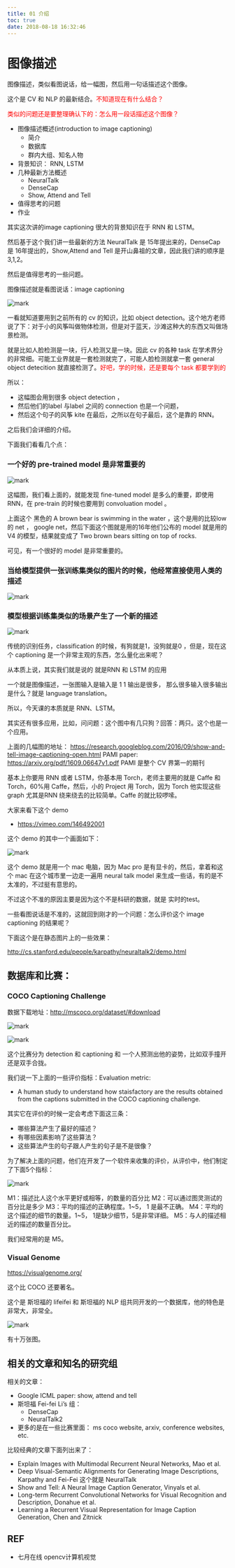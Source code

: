 ```yaml
---
title: 01 介绍
toc: true
date: 2018-08-18 16:32:46
---
```



# 图像描述


图像描述，类似看图说话，给一幅图，然后用一句话描述这个图像。

这个是 CV 和 NLP 的最新结合。<span style="color:red;">不知道现在有什么结合？</span>

<span style="color:red;">类似的问题还是要整理确认下的：怎么用一段话描述这个图像？</span>



- 图像描述概述(introduction to image captioning)
    - 简介
    - 数据库
    - 群内⼤组、知名⼈物
- 背景知识： RNN, LSTM
- ⼏种最新⽅法概述
    - NeuralTalk
    - DenseCap
    - Show, Attend and Tell
- 值得思考的问题
- 作业


其实这次讲的image captioning 很大的背景知识在于 RNN 和 LSTM。

然后基于这个我们讲一些最新的方法  NeuralTalk 是 15年提出来的，DenseCap 是 16年提出的，Show,Attend and Tell 是开山鼻祖的文章，因此我们讲的顺序是 3,1,2。

然后是值得思考的一些问题。



图像描述就是看图说话：image captioning

![mark](http://pacdb2bfr.bkt.clouddn.com/blog/image/180814/25bEK1LEcc.png?imageslim)

一看就知道要用到之前所有的 cv 的知识，比如 object detection。这个地方老师说了下：对于小的风筝叫做物体检测，但是对于蓝天，沙滩这种大的东西又叫做场景检测。

就是比如人脸检测是一块，行人检测又是一块。因此 cv 的各种 task 在学术界分的非常细。可能工业界就是一套检测就完了，可能人脸检测就拿一套 general object detecition 就直接检测了。<span style="color:red;">好吧，学的时候，还是要每个 task 都要学到的</span>

所以：

- 这幅图会用到很多 object detection ，
- 然后他们的label 与label 之间的 connection 也是一个问题，
- 然后这个句子的风筝 kite 在最后，之所以在句子最后，这个是靠的 RNN。

之后我们会详细的介绍。


下面我们看看几个点：

### 一个好的 pre-trained model 是非常重要的

![mark](http://pacdb2bfr.bkt.clouddn.com/blog/image/180814/A5HiddI3ad.png?imageslim)


这幅图，我们看上面的，就能发现 fine-tuned model 是多么的重要，即使用 RNN，在 pre-train 的时候也要用到 convoluation model 。

上面这个 黑色的 A brown bear is swimming in the water ，这个是用的比较low 的 net ， google net，然后下面这个图就是用的16年他们公布的 model 就是用的 V4 的模型，结果就变成了 Two brown bears sitting on top of rocks.

可见，有一个很好的 model 是非常重要的。

### 当给模型提供一张训练集类似的图片的时候，他经常直接使用人类的描述

![mark](http://pacdb2bfr.bkt.clouddn.com/blog/image/180814/BeB1mi2gjB.png?imageslim)

### 模型根据训练集类似的场景产生了一个新的描述

![mark](http://pacdb2bfr.bkt.clouddn.com/blog/image/180814/icB2eFf5HB.png?imageslim)

传统的识别任务，classification 的时候，有狗就是1，没狗就是0 ，但是，现在这个 captioning 是一个非常主观的东西，怎么量化出来呢？

从本质上说，其实我们就是说的 就是RNN 和 LSTM 的应用

一个就是图像描述，一张图输入是输入是 1 1 输出是很多，
那么很多输入很多输出是什么？就是 language translation。

所以，今天课的本质就是 RNN、LSTM。

其实还有很多应用，比如，问问题：这个图中有几只狗？回答：两只。这个也是一个应用。

上面的几幅图的地址：
https://research.googleblog.com/2016/09/show-and-tell-image-captioning-open.html
PAMI paper: https://arxiv.org/pdf/1609.06647v1.pdf PAMI 是整个 CV 界第一的期刊


基本上你要用 RNN 或者 LSTM，你基本用 Torch，老师主要用的就是 Caffe 和 Torch，60%用 Caffe，然后，小的 Project 用 Torch，因为 Torch 他实现这些 graph 尤其是RNN 绕来绕去的比较简单。Caffe 的就比较啰嗦。




大家来看下这个 demo

- https://vimeo.com/146492001

这个 demo 的其中一个画面如下：

![mark](http://pacdb2bfr.bkt.clouddn.com/blog/image/180814/jH60l1f0Gm.png?imageslim)


这个 demo 就是用一个 mac 电脑，因为 Mac pro 是有显卡的，然后，拿着和这个 mac 在这个城市里一边走一遍用  neural talk model 来生成一些话，有的是不太准的，不过挺有意思的。

不过这个不准的原因主要是因为这个不是科研的数据，就是 实时的test。

一些看图说话是不准的，这就回到刚才的一个问题：怎么评价这个 image captioning 的结果呢？


下面这个是在静态图片上的一些效果：

http://cs.stanford.edu/people/karpathy/neuraltalk2/demo.html



## 数据库和比赛：

### COCO Captioning Challenge

数据下载地址：http://mscoco.org/dataset/#download

![mark](http://pacdb2bfr.bkt.clouddn.com/blog/image/180814/b1cihi2H00.png?imageslim)

![mark](http://pacdb2bfr.bkt.clouddn.com/blog/image/180814/ih6hHgGBj6.png?imageslim)

这个比赛分为 detection 和 captioning 和 一个人预测出他的姿势，比如双手撞开还是双手合拢。


我们说一下上面的一些评价指标：Evaluation metric:

- A human study to understand how staisfactory are the results obtained from the captions submitted in the COCO captioning challenge.

其实它在评价的时候一定会考虑下面这三条：

- 哪些算法产生了最好的描述？
- 有哪些因素影响了这些算法？
- 这些算法产生的句子跟人产生的句子是不是很像？

为了解决上面的问题，他们在开发了一个软件来收集的评价，从评价中，他们制定了下面5个指标：

![mark](http://pacdb2bfr.bkt.clouddn.com/blog/image/180814/JCfK75JmGK.png?imageslim)

M1：描述比人这个水平更好或相等，的数量的百分比
M2：可以通过图灵测试的百分比是多少
M3：平均的描述的正确程度。1~5， 1 是最不正确。
M4：平均的这个描述的细节的数量。1~5， 1是缺少细节，5是非常详细。
M5：与人的描述相近的描述的数量百分比。

我们经常用的是 M5。


### Visual Genome

https://visualgenome.org/

这个比 COCO 还要著名。

这个是 斯坦福的 lifeifei 和 斯坦福的 NLP 组共同开发的一个数据库，他的特色是非常大，非常全。

![mark](http://pacdb2bfr.bkt.clouddn.com/blog/image/180814/Leck7aB5Gf.png?imageslim)

有十万张图。


## 相关的文章和知名的研究组

相关的文章：

- Google ICML paper: show, attend and tell
- 斯坦福 Fei-fei Li’s 组：
    - DenseCap
    - NeuralTalk2
- 更多的是在一些比赛里面：
    ms coco website, arxiv, conference websites, etc.

比较经典的文章下面列出来了：

- Explain Images with Multimodal Recurrent Neural Networks, Mao et al.
- Deep Visual-Semantic Alignments for Generating Image Descriptions, Karpathy and Fei-Fei 这个就是 NeuralTalk
- Show and Tell: A Neural Image Caption Generator, Vinyals et al.
- Long-term Recurrent Convolutional Networks for Visual Recognition and Description, Donahue et al.
- Learning a Recurrent Visual Representation for Image Caption Generation, Chen and Zitnick






## REF

- 七月在线 opencv计算机视觉
